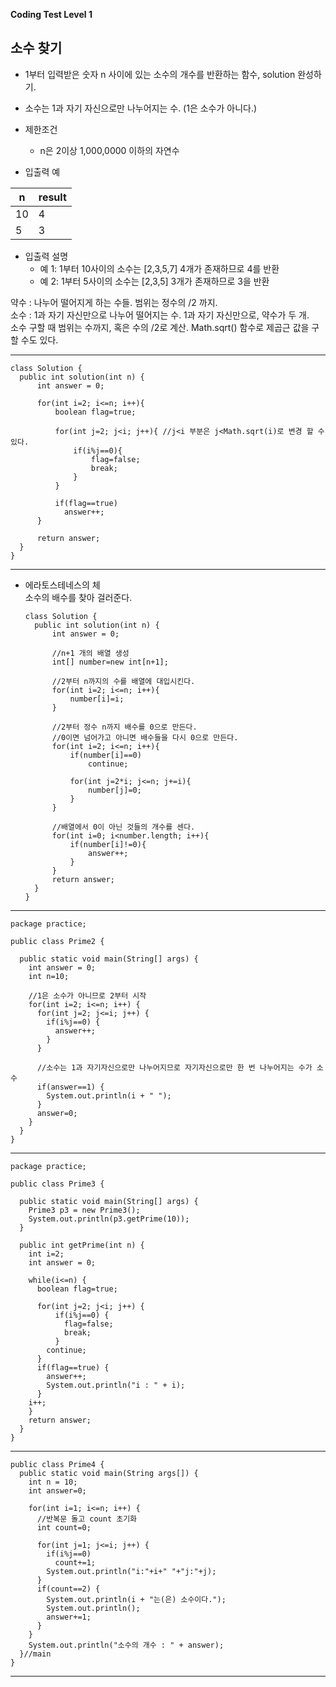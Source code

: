 __Coding Test Level 1__

## 소수 찾기

- 1부터 입력받은 숫자 n 사이에 있는 소수의 개수를 반환하는 함수, solution 완성하기.
- 소수는 1과 자기 자신으로만 나누어지는 수. (1은 소수가 아니다.)

- 제한조건
  - n은 2이상 1,000,0000 이하의 자연수
  
- 입출력 예

|n|result|
|--|--|
|10|4|
|5|3|

- 입출력 설명
  - 예 1: 1부터 10사이의 소수는 [2,3,5,7] 4개가 존재하므로 4를 반환
  - 예 2: 1부터 5사이의 소수는 [2,3,5] 3개가 존재하므로 3을 반환
  
 약수 : 나누어 떨어지게 하는 수들. 범위는 정수의 /2 까지.<br>
 소수 : 1과 자기 자신만으로 나누어 떨어지는 수. 1과 자기 자신만으로, 약수가 두 개.<br>
 소수 구할 때 범위는 수까지, 혹은 수의 /2로 계산. Math.sqrt() 함수로 제곱근 값을 구할 수도 있다.
 
  ---
 
    class Solution {
      public int solution(int n) {
          int answer = 0;

          for(int i=2; i<=n; i++){
              boolean flag=true;

              for(int j=2; j<i; j++){ //j<i 부분은 j<Math.sqrt(i)로 변경 할 수 있다.
                  if(i%j==0){
                      flag=false;
                      break;
                  }
              }

              if(flag==true)
                answer++;
          }

          return answer;
      }
    }
  
  ---
  
  - 에라토스테네스의 체<br>
  소수의 배수를 찾아 걸러준다.
  
        class Solution {
          public int solution(int n) {
              int answer = 0;

              //n+1 개의 배열 생성
              int[] number=new int[n+1];

              //2부터 n까지의 수를 배열에 대입시킨다.
              for(int i=2; i<=n; i++){
                  number[i]=i;
              }

              //2부터 정수 n까지 배수를 0으로 만든다.
              //0이면 넘어가고 아니면 배수들을 다시 0으로 만든다.
              for(int i=2; i<=n; i++){
                  if(number[i]==0)
                      continue;

                  for(int j=2*i; j<=n; j+=i){
                      number[j]=0;
                  }
              }

              //배열에서 0이 아닌 것들의 개수를 센다.
              for(int i=0; i<number.length; i++){
                  if(number[i]!=0){
                      answer++;
                  }
              }
              return answer;
          }
        }
  
  ---

    package practice;

    public class Prime2 {

      public static void main(String[] args) {
        int answer = 0;
        int n=10;

        //1은 소수가 아니므로 2부터 시작
        for(int i=2; i<=n; i++) {
          for(int j=2; j<=i; j++) {
            if(i%j==0) {
              answer++;
            }
          }

          //소수는 1과 자기자신으로만 나누어지므로 자기자신으로만 한 번 나누어지는 수가 소수
          if(answer==1) {
            System.out.println(i + " ");
          }
          answer=0;
        }
      }
    }

---

    package practice;

    public class Prime3 {

      public static void main(String[] args) {
        Prime3 p3 = new Prime3();
        System.out.println(p3.getPrime(10));
      }

      public int getPrime(int n) {
        int i=2;
        int answer = 0;

        while(i<=n) {
          boolean flag=true;

          for(int j=2; j<i; j++) {
              if(i%j==0) {
                flag=false;
                break;
              }
            continue;
          }
          if(flag==true) {
            answer++;
            System.out.println("i : " + i);				
          }
        i++;
        }
        return answer;
      }
    }

---

    public class Prime4 {
      public static void main(String args[]) {
        int n = 10;
        int answer=0;

        for(int i=1; i<=n; i++) {
          //반복문 돌고 count 초기화
          int count=0;

          for(int j=1; j<=i; j++) {
            if(i%j==0)
              count+=1;
            System.out.println("i:"+i+" "+"j:"+j);
          }
          if(count==2) {
            System.out.println(i + "는(은) 소수이다.");
            System.out.println();
            answer+=1;
          }
        }
        System.out.println("소수의 개수 : " + answer);
      }//main
    }

---
